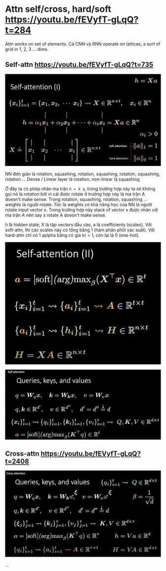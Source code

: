# Attn self/cross, hard/soft https://youtu.be/fEVyfT-gLqQ?t=284

Attn works on set of elements. Cả CNN và RNN operate on lattices, a sort of grid in 1, 2, 3 ... dims. 

## Self-attn https://youtu.be/fEVyfT-gLqQ?t=735

 ![](files/attn-00.jpg)

NN đơn giản là rotation, squashing, rotation, squashing, rotation, squashing, rotation ...
Dense / Linear layer là rotation, non-linear là squashing

Ở đây ta có phép nhân ma trận `h = X a`, trong trường hợp này ta sẽ không gọi nó là rotation bởi vì cái được rotate ở trường hợp này là ma trận A doesn't make sense. Trong rotation, squashing, rotation, squashing ... weights là người rotate. Tức là weights có khả năng học của NN là người rotate input vector x. Trong trường hợp này stack of vector x được nhân với ma trận A nên say x rotate A doesn't make sense.

h là hidden state, X là tập vectors đầu vào, a là coefficients (scales). Với soft-attn, thì các scales này có tổng bằng 1 (hàm phân phối xác suất). Với hard-attn chỉ có 1 aplpha bằng có giá trị = 1, còn lại là 0 (one-hot). 

![](files/attn-01.jpg)

![](files/attn-02.jpg)

## Cross-attn https://youtu.be/fEVyfT-gLqQ?t=2408
![](files/attn-03.jpg)

...